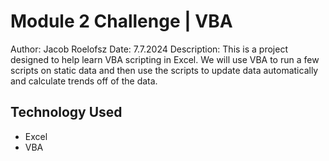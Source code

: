 # Module 2 Challenge | VBA # 

Author: Jacob Roelofsz
Date: 7.7.2024
Description: 
This is a project designed to help learn VBA scripting in Excel.
We will use VBA to run a few scripts on static data and then use 
the scripts to update data automatically and calculate trends off of the data.


## Technology Used ##
 - Excel
 - VBA
 

